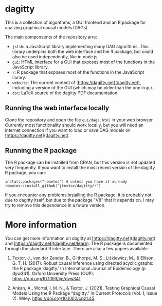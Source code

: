 # dagitty

This is a collection of algorithms, a GUI frontend and an R package for analzing
graphical causal models (DAGs).

The main componsents of the repository arre:

 * `jslib`: a JavaScript library implementing many DAG algorithms. This library underpins
 both the web interface and the R package, but could also be used independently, like in node.js.
 * `gui`: HTML interface for a GUI that exposes most of the functions in the JavaScript library.
 * `r`: R package that exposes most of the functions in the JavaScript library.
 * `website`: The current content of [https://dagitty.net](dagitty.net), including a version of the
 GUI (which may be older than the one in `gui`. 
 * `doc`: LaTeX source of the dagitty PDF documentation.



## Running the web interface locally

Clone the repository and open the file `gui/dags.html` in your web browser.
Currently most functionality should work locally, but you will need an internet
connection if you want to load or save DAG models on [https://dagitty.net](dagitty.net).

## Running the R package

The R package can be installed from CRAN, but this version is not updated very
frequently. If you want to install the most recent version of the dagitty R package,
you can:

```
install.packages("remotes") # unless you have it already
remotes::install_github("jtextor/dagitty/r")
```

If you encounter any problems installing the R package, it is probably not due to dagitty
itself, but due to the package "V8" that it depends on. I may try to remove this dependence
in a future version.

# More information

You can get more information on dagitty at [https://dagitty.net](dagitty.net) and
 [https://dagitty.net](dagitty.net/learn). The R package is documented through the standard
R interface. There are also a few papers available:


1. Textor, J., van der Zander, B., Gilthorpe, M. S., Liśkiewicz, M., & Ellison, G. T. H. (2017). Robust causal inference using directed acyclic graphs: the R package ‘dagitty.’ In International Journal of Epidemiology (p. dyw341). Oxford University Press (OUP). https://doi.org/10.1093/ije/dyw341

2. Ankan, A., Wortel, I. M. N., & Textor, J. (2021). Testing Graphical Causal Models Using the R Package “dagitty.” In Current Protocols (Vol. 1, Issue 2). Wiley. https://doi.org/10.1002/cpz1.45


 
